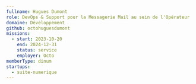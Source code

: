 ```yaml
---
fullname: Hugues Dumont
role: DevOps & Support pour la Messagerie Mail au sein de l'Opérateur
domaine: Développement
github: octohuguesdumont
missions:
  - start: 2023-10-20
    end: 2024-12-31
    status: service
    employer: Octo
memberType: dinum
startups:
  - suite-numerique
---
```

